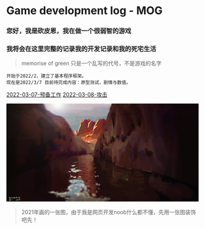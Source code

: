 # Game development log - MOG
### 您好，我是砍皮恩，我在做一个很弱智的游戏
### 我将会在这里完整的记录我的开发记录和我的死宅生活
> memorise of green 只是一个乱写的代号，不是游戏的名字

```
开始于2022/2，建立了基本程序框架。
现在是2022/3/7 目前待完成内容：原型测试，剧情与数值。
```



[2022-03-07-预备工作](./aboutdev_20220307.html)
[2022-03-08-攻击](./aboutdev_20220308.html)




![image](/assets/images/bg0.png)
> 2021年画的一张图，由于我是网页开发noob什么都不懂，先用一张图装饰吧先！













